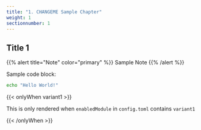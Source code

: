```yaml
---
title: "1. CHANGEME Sample Chapter"
weight: 1
sectionnumber: 1
---
```


## Title 1

{{% alert title="Note" color="primary" %}}
Sample Note
{{% /alert %}}

Sample code block:
```bash
echo "Hello World!"
```



{{< onlyWhen variant1 >}}

This is only rendered when `enabledModule` in `config.toml` contains `variant1`

{{< /onlyWhen >}}
